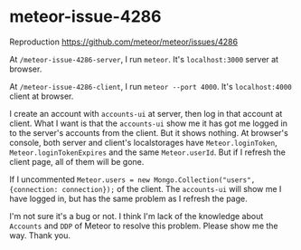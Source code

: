 # meteor-issue-4286
Reproduction https://github.com/meteor/meteor/issues/4286

At `/meteor-issue-4286-server`, I run `meteor`. It's `localhost:3000` server at browser.

At `/meteor-issue-4286-client`, I run `meteor --port 4000`. It's `localhost:4000` client at browser.

I create an account with `accounts-ui` at server, then log in that account at client. What I want is that the `accounts-ui` show me it has got me logged in to the server's accounts from the client. But it shows nothing. At browser's console, both server and client's localstorages have `Meteor.loginToken`, `Meteor.loginTokenExpires` and the same `Meteor.userId`. But if I refresh the client page, all of them will be gone.

If I uncommented `Meteor.users = new Mongo.Collection("users", {connection: connection});` of the client. The `accounts-ui` will show me I have logged in, but has the same problem as I refresh the page.

I'm not sure it's a bug or not. I think I'm lack of the knowledge about `Accounts` and `DDP` of Meteor to resolve this problem. Please show me the way. Thank you.
